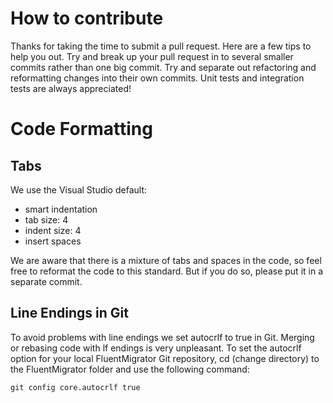 # How to contribute

Thanks for taking the time to submit a pull request. Here are a few tips to help you out. Try and break up your pull request in to several smaller commits rather than one big commit. Try and separate out refactoring and reformatting changes into their own commits. Unit tests and integration tests are always appreciated!

# Code Formatting

## Tabs

We use the Visual Studio default: 
* smart indentation
* tab size: 4
* indent size: 4
* insert spaces

We are aware that there is a mixture of tabs and spaces in the code, so feel free to reformat the code to this standard. But if you do so, please put it in a separate commit.

## Line Endings in Git

To avoid problems with line endings we set autocrlf to true in Git. Merging or rebasing code with lf endings is very unpleasant. To set the autocrlf option for your local FluentMigrator Git repository, cd (change directory) to the FluentMigrator folder and use the following command:

<pre><code>git config core.autocrlf true</code></pre>